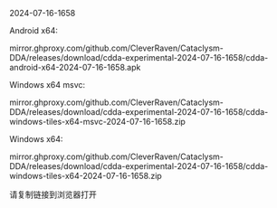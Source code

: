 2024-07-16-1658

Android x64:

mirror.ghproxy.com/github.com/CleverRaven/Cataclysm-DDA/releases/download/cdda-experimental-2024-07-16-1658/cdda-android-x64-2024-07-16-1658.apk

Windows x64 msvc:

mirror.ghproxy.com/github.com/CleverRaven/Cataclysm-DDA/releases/download/cdda-experimental-2024-07-16-1658/cdda-windows-tiles-x64-msvc-2024-07-16-1658.zip

Windows x64:

mirror.ghproxy.com/github.com/CleverRaven/Cataclysm-DDA/releases/download/cdda-experimental-2024-07-16-1658/cdda-windows-tiles-x64-2024-07-16-1658.zip

请复制链接到浏览器打开


